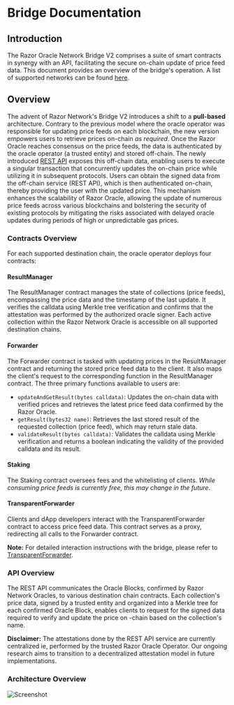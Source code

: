 # Bridge Documentation

## Introduction

The Razor Oracle Network Bridge V2 comprises a suite of smart contracts in synergy with an API, facilitating the secure on-chain update of price feed data. This document provides an overview of the bridge's operation. A list of supported networks can be found [here](./deployment-details.md).

## Overview

The advent of Razor Network's Bridge V2 introduces a shift to a **pull-based** architecture. Contrary to the previous model where the oracle operator was responsible for updating price feeds on each blockchain, the new version empowers users to retrieve prices on-chain _as required_. Once the Razor Oracle reaches consensus on the price feeds, the data is authenticated by the oracle operator (a trusted entity) and stored off-chain. The newly introduced [REST API](./api.md) exposes this off-chain data, enabling users to execute a singular transaction that concurrently updates the on-chain price while utilizing it in subsequent protocols. Users can obtain the signed data from the off-chain service (REST API), which is then authenticated on-chain, thereby providing the user with the updated price. This mechanism enhances the scalability of Razor Oracle, allowing the update of numerous price feeds across various blockchains and bolstering the security of existing protocols by mitigating the risks associated with delayed oracle updates during periods of high or unpredictable gas prices.

### Contracts Overview

For each supported destination chain, the oracle operator deploys four contracts:

#### ResultManager
The ResultManager contract manages the state of collections (price feeds), encompassing the price data and the timestamp of the last update. It verifies the calldata using Merkle tree verification and confirms that the attestation was performed by the authorized oracle signer. Each active collection within the Razor Network Oracle is accessible on all supported destination chains.

#### Forwarder
The Forwarder contract is tasked with updating prices in the ResultManager contract and returning the stored price feed data to the client. It also maps the client's request to the corresponding function in the ResultManager contract. The three primary functions available to users are:

- `updateAndGetResult(bytes calldata)`: Updates the on-chain data with verified prices and retrieves the latest price feed data confirmed by the Razor Oracle.
- `getResult(bytes32 name)`: Retrieves the last stored result of the requested collection (price feed), which may return stale data.
- `validateResult(bytes calldata)`: Validates the calldata using Merkle verification and returns a boolean indicating the validity of the provided calldata and its result.

#### Staking
The Staking contract oversees fees and the whitelisting of clients. _While consuming price feeds is currently free, this may change in the future_.

#### TransparentForwarder
Clients and dApp developers interact with the TransparentForwarder contract to access price feed data. This contract serves as a proxy, redirecting all calls to the Forwarder contract.

**Note:** For detailed interaction instructions with the bridge, please refer to [TransparentForwarder](./transparent-forwarder.md).

### API Overview

The REST API communicates the Oracle Blocks, confirmed by Razor Network Oracles, to various destination chain contracts. Each collection's price data, signed by a trusted entity and organized into a Merkle tree for each confirmed Oracle Block, enables clients to request for the signed data required to verify and update the price on -chain based on the collection's name.

**Disclaimer:** The attestations done by the REST API service are currently centralized ie, performed by the trusted Razor Oracle Operator. Our ongoing research aims to transition to a decentralized attestation model in future implementations.


### Architecture Overview

![Screenshot](/img/bridge-v2-architecture.png)

